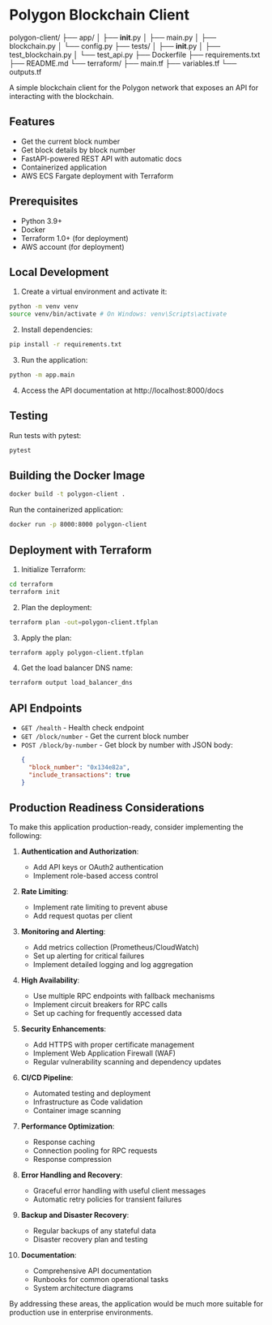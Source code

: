 # Polygon Blockchain Client

polygon-client/
├── app/
│   ├── __init__.py
│   ├── main.py
│   ├── blockchain.py
│   └── config.py
├── tests/
│   ├── __init__.py
│   ├── test_blockchain.py
│   └── test_api.py
├── Dockerfile
├── requirements.txt
├── README.md
└── terraform/
    ├── main.tf
    ├── variables.tf
    └── outputs.tf

A simple blockchain client for the Polygon network that exposes an API for interacting with the blockchain.

## Features

- Get the current block number
- Get block details by block number
- FastAPI-powered REST API with automatic docs
- Containerized application
- AWS ECS Fargate deployment with Terraform

## Prerequisites

- Python 3.9+
- Docker
- Terraform 1.0+ (for deployment)
- AWS account (for deployment)

## Local Development

1. Create a virtual environment and activate it:

```bash
python -m venv venv
source venv/bin/activate # On Windows: venv\Scripts\activate
```

2. Install dependencies:

```bash
pip install -r requirements.txt
```

3. Run the application:

```bash
python -m app.main
```

4. Access the API documentation at http://localhost:8000/docs

## Testing

Run tests with pytest:

```bash
pytest
```

## Building the Docker Image

```bash
docker build -t polygon-client .
```

Run the containerized application:

```bash
docker run -p 8000:8000 polygon-client
```

## Deployment with Terraform

1. Initialize Terraform:

```bash 
cd terraform
terraform init
```

2. Plan the deployment:

```bash
terraform plan -out=polygon-client.tfplan
```

3. Apply the plan:

```bash
terraform apply polygon-client.tfplan
```

4. Get the load balancer DNS name:

```bash
terraform output load_balancer_dns
```

## API Endpoints

- `GET /health` - Health check endpoint
- `GET /block/number` - Get the current block number
- `POST /block/by-number` - Get block by number with JSON body:
  ```json
  {
    "block_number": "0x134e82a",
    "include_transactions": true
  }
  ```

## Production Readiness Considerations

To make this application production-ready, consider implementing the following:

1. **Authentication and Authorization**:
   - Add API keys or OAuth2 authentication
   - Implement role-based access control

2. **Rate Limiting**:
   - Implement rate limiting to prevent abuse
   - Add request quotas per client

3. **Monitoring and Alerting**:
   - Add metrics collection (Prometheus/CloudWatch)
   - Set up alerting for critical failures
   - Implement detailed logging and log aggregation

4. **High Availability**:
   - Use multiple RPC endpoints with fallback mechanisms
   - Implement circuit breakers for RPC calls
   - Set up caching for frequently accessed data

5. **Security Enhancements**:
   - Add HTTPS with proper certificate management
   - Implement Web Application Firewall (WAF)
   - Regular vulnerability scanning and dependency updates

6. **CI/CD Pipeline**:
   - Automated testing and deployment
   - Infrastructure as Code validation
   - Container image scanning

7. **Performance Optimization**:
   - Response caching
   - Connection pooling for RPC requests
   - Response compression

8. **Error Handling and Recovery**:
   - Graceful error handling with useful client messages
   - Automatic retry policies for transient failures

9. **Backup and Disaster Recovery**:
   - Regular backups of any stateful data
   - Disaster recovery plan and testing

10. **Documentation**:
    - Comprehensive API documentation
    - Runbooks for common operational tasks
    - System architecture diagrams

By addressing these areas, the application would be much more suitable for production use in enterprise environments.
